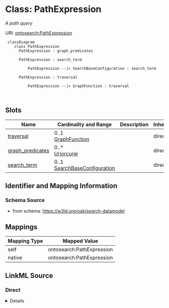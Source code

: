 # Class: PathExpression


_A path query_





URI: [ontosearch:PathExpression](https://w3id.org/oak/search-datamodel/PathExpression)




```{mermaid}
 classDiagram
    class PathExpression
      PathExpression : graph_predicates
        
      PathExpression : search_term
        
          PathExpression --|> SearchBaseConfiguration : search_term
        
      PathExpression : traversal
        
          PathExpression --|> GraphFunction : traversal
        
      
```




<!-- no inheritance hierarchy -->


## Slots

| Name | Cardinality and Range | Description | Inheritance |
| ---  | --- | --- | --- |
| [traversal](traversal.md) | 0..1 <br/> [GraphFunction](GraphFunction.md) |  | direct |
| [graph_predicates](graph_predicates.md) | 0..* <br/> [Uriorcurie](Uriorcurie.md) |  | direct |
| [search_term](search_term.md) | 0..1 <br/> [SearchBaseConfiguration](SearchBaseConfiguration.md) |  | direct |









## Identifier and Mapping Information







### Schema Source


* from schema: https://w3id.org/oak/search-datamodel





## Mappings

| Mapping Type | Mapped Value |
| ---  | ---  |
| self | ontosearch:PathExpression |
| native | ontosearch:PathExpression |





## LinkML Source

<!-- TODO: investigate https://stackoverflow.com/questions/37606292/how-to-create-tabbed-code-blocks-in-mkdocs-or-sphinx -->

### Direct

<details>
```yaml
name: PathExpression
description: A path query
from_schema: https://w3id.org/oak/search-datamodel
attributes:
  traversal:
    name: traversal
    from_schema: https://w3id.org/oak/search-datamodel
    rank: 1000
    range: GraphFunction
  graph_predicates:
    name: graph_predicates
    from_schema: https://w3id.org/oak/search-datamodel
    rank: 1000
    multivalued: true
    range: uriorcurie
  search_term:
    name: search_term
    from_schema: https://w3id.org/oak/search-datamodel
    rank: 1000
    range: SearchBaseConfiguration

```
</details>

### Induced

<details>
```yaml
name: PathExpression
description: A path query
from_schema: https://w3id.org/oak/search-datamodel
attributes:
  traversal:
    name: traversal
    from_schema: https://w3id.org/oak/search-datamodel
    rank: 1000
    alias: traversal
    owner: PathExpression
    domain_of:
    - PathExpression
    range: GraphFunction
  graph_predicates:
    name: graph_predicates
    from_schema: https://w3id.org/oak/search-datamodel
    rank: 1000
    multivalued: true
    alias: graph_predicates
    owner: PathExpression
    domain_of:
    - PathExpression
    range: uriorcurie
  search_term:
    name: search_term
    from_schema: https://w3id.org/oak/search-datamodel
    rank: 1000
    alias: search_term
    owner: PathExpression
    domain_of:
    - PathExpression
    range: SearchBaseConfiguration

```
</details>